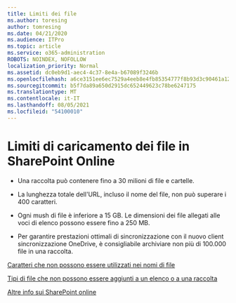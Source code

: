 ```yaml
---
title: Limiti dei file
ms.author: toresing
author: tomresing
ms.date: 04/21/2020
ms.audience: ITPro
ms.topic: article
ms.service: o365-administration
ROBOTS: NOINDEX, NOFOLLOW
localization_priority: Normal
ms.assetid: dc0eb9d1-aec4-4c37-8e4a-b67089f3246b
ms.openlocfilehash: a6ce3151ee6ec7529a4eeb8e4fb85354777f8b93d3c90461a12518af680ae60f
ms.sourcegitcommit: b5f7da89a650d2915dc652449623c78be6247175
ms.translationtype: MT
ms.contentlocale: it-IT
ms.lasthandoff: 08/05/2021
ms.locfileid: "54100010"
---
```

# <a name="file-upload-limits-in-sharepoint-online"></a>Limiti di caricamento dei file in SharePoint Online

- Una raccolta può contenere fino a 30 milioni di file e cartelle.
    
- La lunghezza totale dell'URL, incluso il nome del file, non può superare i 400 caratteri.
    
- Ogni mush di file è inferiore a 15 GB. Le dimensioni dei file allegati alle voci di elenco possono essere fino a 250 MB.
    
- Per garantire prestazioni ottimali di sincronizzazione con il nuovo client sincronizzazione OneDrive, è consigliabile archiviare non più di 100.000 file in una raccolta. 
    
[Caratteri che non possono essere utilizzati nei nomi di file](https://go.microsoft.com/fwlink/?linkid=866430)
  
[Tipi di file che non possono essere aggiunti a un elenco o a una raccolta](https://go.microsoft.com/fwlink/?linkid=273757)
  
[Altre info sui SharePoint online](https://go.microsoft.com/fwlink/?linkid=271273)
  

